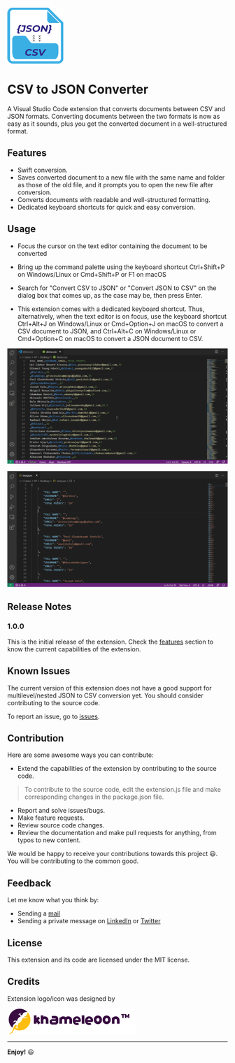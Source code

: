 ![CSV to JSON Converter Icon](images/icon.png)
# CSV to JSON Converter

A Visual Studio Code extension that converts documents between CSV and JSON formats. Converting documents between the two formats is now as easy as it sounds, plus you get the converted document in a well-structured format.

## Features

* Swift conversion.
* Saves converted document to a new file with the same name and folder as those of the old file, and it prompts you to open the new file after conversion.
* Converts documents with readable and well-structured formatting.
* Dedicated keyboard shortcuts for quick and easy conversion.

## Usage

* Focus the cursor on the text editor containing the document to be converted

* Bring up the command palette using the keyboard shortcut Ctrl+Shift+P on Windows/Linux or Cmd+Shift+P or F1 on macOS

* Search for "Convert CSV to JSON" or "Convert JSON to CSV" on the dialog box that comes up, as the case may be, then press Enter.

* This extension comes with a dedicated keyboard shortcut. Thus, alternatively, when the text editor is on focus, use the keyboard shortcut Ctrl+Alt+J on Windows/Linux or Cmd+Option+J on macOS to convert a CSV document to JSON, and Ctrl+Alt+C on Windows/Linux or Cmd+Option+C on macOS to convert a JSON document to CSV.

![Converting from CSV to JSON Illustration](images/csvToJSON.gif)

![Converting from JSON to CSV Illustration](images/jsonToCSV.gif)

## Release Notes

### 1.0.0

This is the initial release of the extension. Check the [features](https://github.com/Chukwuamaka/csvtojson-converter#features) section to know the current capabilities of the extension.

## Known Issues

The current version of this extension does not have a good support for multilevel/nested JSON to CSV conversion yet. You should consider contributing to the source code.

To report an issue, go to [issues](https://github.com/Chukwuamaka/csvtojson-converter/issues).

## Contribution

Here are some awesome ways you can contribute:

* Extend the capabilities of the extension by contributing to the source code.
> To contribute to the source code, edit the extension.js file and make corresponding changes in the package.json file.
* Report and solve issues/bugs. 
* Make feature requests.
* Review source code changes.
* Review the documentation and make pull requests for anything, from typos to new content.

We would be happy to receive your contributions towards this project 😃. You will be contributing to the common good.

## Feedback

Let me know what you think by:
* Sending a [mail](mailto:osujichukwuamaka@gmail.com)
* Sending a private message on [LinkedIn](https://www.linkedin.com/in/chukwuamakaosuji/) or [Twitter](https://twitter.com/SenseiAmaka)

## License

This extension and its code are licensed under the MIT license.

## Credits

Extension logo/icon was designed by 

[![Designer's Logo](images/khameleoon.png)](https://www.instagram.com/khameleoon/)

-----------------------------------------------------------------------------------------------------------

**Enjoy!** 😃